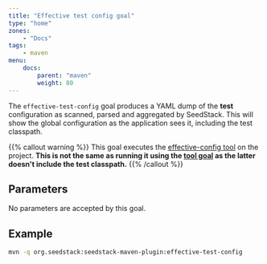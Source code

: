 ```yaml
---
title: "Effective test config goal"
type: "home"
zones:
    - "Docs"
tags:
    - maven
menu:
    docs:
        parent: "maven"
        weight: 80
---
```


The `effective-test-config` goal produces a YAML dump of the **test** configuration as scanned, parsed and aggregated by SeedStack. <!--more-->
This will show the global configuration as the application sees it, including the test classpath.

{{% callout warning %}}
This goal executes the [effective-config tool](/docs/seed/configuration/#effective-configuration) on 
the project. **This is not the same as running it using the [tool goal](../tool) as the latter doesn't include the 
test classpath.**
{{% /callout %}}

## Parameters

No parameters are accepted by this goal.

## Example

```bash
mvn -q org.seedstack:seedstack-maven-plugin:effective-test-config
```

